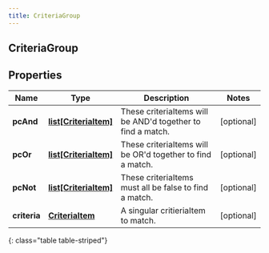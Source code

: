 ```yaml
---
title: CriteriaGroup
---
```

## CriteriaGroup

## Properties

|Name | Type | Description | Notes|
|------------ | ------------- | ------------- | -------------|
| **pcAnd** | [**list[CriteriaItem]**](CriteriaItem.html) | These criteriaItems will be AND&#39;d together to find a match. | [optional] |
| **pcOr** | [**list[CriteriaItem]**](CriteriaItem.html) | These criteriaItems will be OR&#39;d together to find a match. | [optional] |
| **pcNot** | [**list[CriteriaItem]**](CriteriaItem.html) | These criteriaItems must all be false to find a match. | [optional] |
| **criteria** | [**CriteriaItem**](CriteriaItem.html) | A singular critieriaItem to match. | [optional] |
{: class="table table-striped"}



